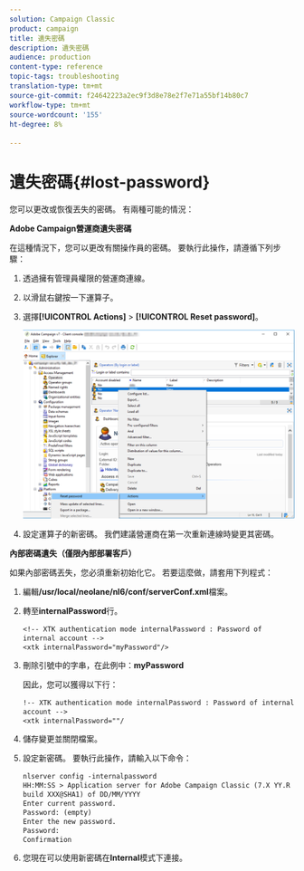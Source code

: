 ```yaml
---
solution: Campaign Classic
product: campaign
title: 遺失密碼
description: 遺失密碼
audience: production
content-type: reference
topic-tags: troubleshooting
translation-type: tm+mt
source-git-commit: f24642223a2ec9f3d8e78e2f7e71a55bf14b80c7
workflow-type: tm+mt
source-wordcount: '155'
ht-degree: 8%

---
```



# 遺失密碼{#lost-password}

您可以更改或恢復丟失的密碼。
有兩種可能的情況：

**Adobe Campaign營運商遺失密碼**

在這種情況下，您可以更改有關操作員的密碼。
要執行此操作，請遵循下列步驟：

1. 透過擁有管理員權限的營運商連線。
1. 以滑鼠右鍵按一下運算子。
1. 選擇&#x200B;**[!UICONTROL Actions]** > **[!UICONTROL Reset password]**。

   ![](assets/operator-passwd.png)

1. 設定運算子的新密碼。 我們建議營運商在第一次重新連線時變更其密碼。

**內部密碼遺失（僅限內部部署客戶）**

如果內部密碼丟失，您必須重新初始化它。
若要這麼做，請套用下列程式：

1. 編輯&#x200B;**/usr/local/neolane/nl6/conf/serverConf.xml**&#x200B;檔案。

1. 轉至&#x200B;**internalPassword**&#x200B;行。

   ```
   <!-- XTK authentication mode internalPassword : Password of internal account -->
   <xtk internalPassword="myPassword"/>
   ```

1. 刪除引號中的字串，在此例中：**myPassword**

   因此，您可以獲得以下行：

   ```
   !-- XTK authentication mode internalPassword : Password of internal account -->
   <xtk internalPassword=""/
   ```

1. 儲存變更並關閉檔案。

1. 設定新密碼。 要執行此操作，請輸入以下命令：

   ```
   nlserver config -internalpassword
   HH:MM:SS > Application server for Adobe Campaign Classic (7.X YY.R build XXX@SHA1) of DD/MM/YYYY
   Enter current password.
   Password: (empty)
   Enter the new password.
   Password: 
   Confirmation 
   ```

1. 您現在可以使用新密碼在&#x200B;**Internal**&#x200B;模式下連接。
